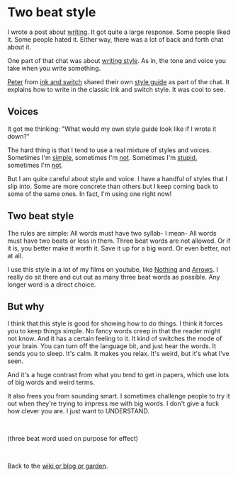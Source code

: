 # Two beat style

I wrote a post about [writing](/wikiblogarden/academia/from/the-outside/). It got quite a large response. Some people liked it. Some people hated it. Either way, there was a lot of back and forth chat about it.

One part of that chat was about [writing style](https://x.com/andy_matuschak/status/1764523623191318834?s=20). As in, the tone and voice you take when you write something.

[Peter](https://www.pvh.ca/) from [ink and switch](https://www.inkandswitch.com/) shared their own [style guide](https://x.com/pvh/status/1764831226677076277?s=20) as part of the chat. It explains how to write in the classic ink and switch style. It was cool to see.

## Voices

It got me thinking: "What would my own style guide look like if I wrote it down?"

The hard thing is that I tend to use a real mixture of styles and voices. Sometimes I'm [simple](https://www.todepond.com/wikiblogarden/better-computing/worse-computing/no-more-tools/), sometimes I'm [not](https://www.todepond.com/wikiblogarden/better-computing/worse-computing/no-more-tools/). Sometimes I'm [stupid](https://www.todepond.com/wikiblogarden/men/), sometimes I'm [not](https://www.todepond.com/wikiblogarden/men/).

But I am quite careful about style and voice. I have a handful of styles that I slip into. Some are more concrete than others but I keep coming back to some of the same ones. In fact, I'm using one right now!

## Two beat style

The rules are simple: All words must have two syllab- I mean- All words must have two beats or less in them. Three beat words are not allowed. Or if it is, you better make it worth it. Save it up for a big word. Or even better, not at all.

I use this style in a lot of my films on youtube, like [Nothing](https://youtu.be/sQYUQNozljo) and [Arrows](https://youtu.be/DNBKdU6XrLY). I really do sit there and cut out as many three beat words as possible. Any longer word is a direct choice.

## But why

I think that this style is good for showing how to do things. I think it forces you to keep things simple. No fancy words creep in that the reader might not know. And it has a certain feeling to it. It kind of switches the mode of your brain. You can turn off the language bit, and just hear the words. It sends you to sleep. It's calm. It makes you relax. It's weird, but it's what I've seen.

And it's a huge contrast from what you tend to get in papers, which use lots of big words and weird terms.

It also frees you from sounding smart. I sometimes challenge people to try it out when they're trying to impress me with big words. I don't give a fuck how clever you are. I just want to UNDERSTAND.

<br>

(three beat word used on purpose for effect)

<br>

Back to the [wiki or blog or garden](/wikiblogarden).
